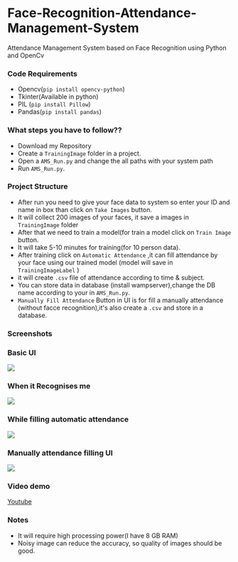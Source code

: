 # Face-Recognition-Attendance-Management-System
Attendance Management System based on Face Recognition using Python  and OpenCv  


### Code Requirements
- Opencv(`pip install opencv-python`)
- Tkinter(Available in python)
- PIL (`pip install Pillow`)
- Pandas(`pip install pandas`)

### What steps you have to follow??
- Download my Repository 
- Create a `TrainingImage` folder in a project.
- Open a `AMS_Run.py` and change the all paths with your system path
- Run `AMS_Run.py`.

### Project Structure

- After run you need to give your face data to system so enter your ID and name in box than click on `Take Images` button.
- It will collect 200 images of your faces, it save a images in `TrainingImage` folder
- After that we need to train a model(for train a model click on `Train Image` button.
- It will take 5-10 minutes for training(for 10 person data).
- After training click on `Automatic Attendance` ,it can fill attendance by your face using our trained model (model will save in `TrainingImageLabel` )
- it will create `.csv` file of attendance according to time & subject.
- You can store data in database (install wampserver),change the DB name according to your in `AMS_Run.py`.
- `Manually Fill Attendance` Button in UI is for fill a manually attendance (without facce recognition),it's also create a `.csv` and store in a database.

### Screenshots

### Basic UI
<img src="https://github.com/Pragya9ps/Face-Recognition-Attendance-System/blob/main/Screenshot%20(31).png">

### When it Recognises me
<img src="https://github.com/Pragya9ps/Face-Recognition-Attendance-System/blob/main/Screenshot%20(33).png">

### While filling automatic attendance
<img src="https://github.com/Pragya9ps/Face-Recognition-Attendance-System/blob/main/Screenshot%20(38).png">

### Manually attendance filling UI
<img src="https://github.com/Pragya9ps/Face-Recognition-Attendance-System/blob/main/Screenshot%20(35).png">


### Video demo

[Youtube](https://youtu.be/onms2KDOTtY)


### Notes
- It will require high processing power(I have 8 GB RAM)
- Noisy image can reduce the accuracy, so quality of images should be good.


